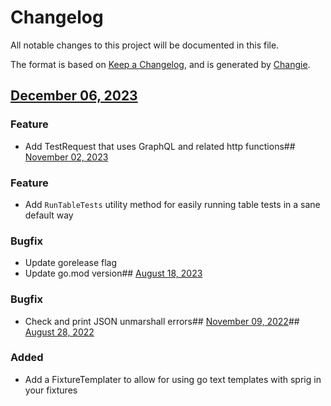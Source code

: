 # Changelog
All notable changes to this project will be documented in this file.

The format is based on [Keep a Changelog](https://keepachangelog.com/en/1.0.0/),
and is generated by [Changie](https://github.com/miniscruff/changie).
## [December 06, 2023]((https://github.com/rocktavious/autopilot/compare/v2023.11.2...v2023.12.6))
### Feature
* Add TestRequest that uses GraphQL and related http functions## [November 02, 2023]((https://github.com/rocktavious/autopilot/compare/v2023.8.18...v2023.11.2))
### Feature
* Add `RunTableTests` utility method for easily running table tests in a sane default way
### Bugfix
* Update gorelease flag
* Update go.mod version## [August 18, 2023]((https://github.com/rocktavious/autopilot/compare/v2022.11.9...v2023.8.18))
### Bugfix
* Check and print JSON unmarshall errors## [November 09, 2022]((https://github.com/rocktavious/autopilot/compare/v2022.8.28...v2022.11.9))## [August 28, 2022]((https://github.com/rocktavious/autopilot/compare/v0.0.0...v2022.8.28))
### Added
* Add a FixtureTemplater to allow for using go text templates with sprig in your fixtures